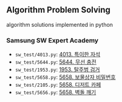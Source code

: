 ## Algorithm Problem Solving

algorithm solutions implemented in python

### Samsung SW Expert Academy
* `sw_test/4013.py`: <a href="https://swexpertacademy.com/main/code/problem/problemDetail.do?contestProbId=AWIeV9sKkcoDFAVH">
  4013. 특이한 자석</a>
* `sw_test/5644.py`: <a href="https://swexpertacademy.com/main/code/problem/problemDetail.do?contestProbId=AWXRDL1aeugDFAUo">
  5644. 무선 충전</a>
* `sw_test/1953.py`: <a href="https://swexpertacademy.com/main/code/problem/problemDetail.do?contestProbId=AV5PpLlKAQ4DFAUq">
  1953. 탈주범 검거</a>
* `sw_test/5658.py`: <a href="https://swexpertacademy.com/main/code/problem/problemDetail.do?contestProbId=AWXRUN9KfZ8DFAUo">
  5658. 보물상자 비밀번호</a>
* `sw_test/2105.py`: <a href="https://swexpertacademy.com/main/code/problem/problemDetail.do?contestProbId=AV5VwAr6APYDFAWu">
  5658. 디저트 카페</a>
* `sw_test/5656.py`: <a href="https://swexpertacademy.com/main/code/problem/problemDetail.do?contestProbId=AWXRQm6qfL0DFAUo">
  5658. 벽돌 깨기</a>